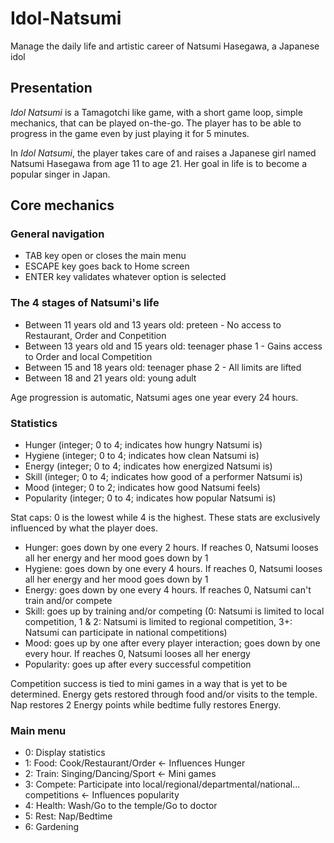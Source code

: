 # Idol-Natsumi
Manage the daily life and artistic career of Natsumi Hasegawa, a Japanese idol

## Presentation

*Idol Natsumi* is a Tamagotchi like game, with a short game loop, simple mechanics, that can be played on-the-go. The player has to be able to progress in the game even by just playing it for 5 minutes.

In *Idol Natsumi*, the player takes care of and raises a Japanese girl named Natsumi Hasegawa from age 11 to age 21. Her goal in life is to become a popular singer in Japan.

## Core mechanics

### General navigation

* TAB key open or closes the main menu
* ESCAPE key goes back to Home screen
* ENTER key validates whatever option is selected

### The 4 stages of Natsumi's life

* Between 11 years old and 13 years old: preteen - No access to Restaurant, Order and Conpetition
* Between 13 years old and 15 years old: teenager phase 1 - Gains access to Order and local Competition
* Between 15 and 18 years old: teenager phase 2 - All limits are lifted
* Between 18 and 21 years old: young adult

Age progression is automatic, Natsumi ages one year every 24 hours.

### Statistics

* Hunger (integer; 0 to 4; indicates how hungry Natsumi is)
* Hygiene (integer; 0 to 4; indicates how clean Natsumi is)
* Energy (integer; 0 to 4; indicates how energized Natsumi is)
* Skill (integer; 0 to 4; indicates how good of a performer Natsumi is)
* Mood (integer; 0 to 2; indicates how good Natsumi feels)
* Popularity (integer; 0 to 4; indicates how popular Natsumi is)

Stat caps: 0 is the lowest while 4 is the highest. These stats are exclusively influenced by what the player does.

* Hunger: goes down by one every 2 hours. If reaches 0, Natsumi looses all her energy and her mood goes down by 1
* Hygiene: goes down by one every 4 hours. If reaches 0, Natsumi looses all her energy and her mood goes down by 1
* Energy: goes down by one every 4 hours. If reaches 0, Natsumi can't train and/or compete
* Skill: goes up by training and/or competing (0: Natsumi is limited to local competition, 1 & 2: Natsumi is limited to regional competition, 3+: Natsumi can participate in national competitions)
* Mood: goes up by one after every player interaction; goes down by one every hour. If reaches 0, Natsumi looses all her energy
* Popularity: goes up after every successful competition

Competition success is tied to mini games in a way that is yet to be determined.
Energy gets restored through food and/or visits to the temple.
Nap restores 2 Energy points while bedtime fully restores Energy.

### Main menu

* 0: Display statistics
* 1: Food: Cook/Restaurant/Order <- Influences Hunger
* 2: Train: Singing/Dancing/Sport <- Mini games
* 3: Compete: Participate into local/regional/departmental/national... competitions <- Influences popularity
* 4: Health: Wash/Go to the temple/Go to doctor
* 5: Rest: Nap/Bedtime
* 6: Gardening

